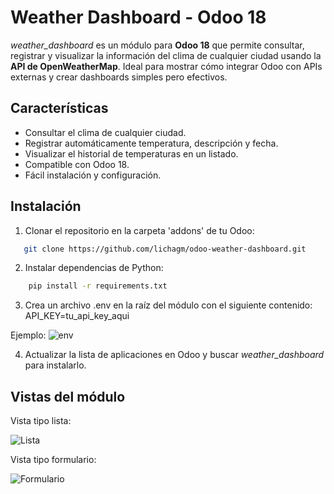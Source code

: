 # Weather Dashboard - Odoo 18

*weather_dashboard* es un módulo para **Odoo 18** que permite consultar, registrar y visualizar la información del clima de cualquier ciudad usando la **API de OpenWeatherMap**. Ideal para mostrar cómo integrar Odoo con APIs externas y crear dashboards simples pero efectivos.

## Características
- Consultar el clima de cualquier ciudad.
- Registrar automáticamente temperatura, descripción y fecha.
- Visualizar el historial de temperaturas en un listado.
- Compatible con Odoo 18.
- Fácil instalación y configuración.

## Instalación
1. Clonar el repositorio en la carpeta 'addons' de tu Odoo:
```bash
   git clone https://github.com/lichagm/odoo-weather-dashboard.git
```
2. Instalar dependencias de Python:
```bash
    pip install -r requirements.txt
```
3. Crea un archivo .env en la raíz del módulo con el siguiente contenido:
API_KEY=tu_api_key_aqui

Ejemplo:
![env](screenshots/env.png)

4. Actualizar la lista de aplicaciones en Odoo y buscar *weather_dashboard* para instalarlo.

## Vistas del módulo

Vista tipo lista:

![Lista](screenshots/list.png)

Vista tipo formulario:

![Formulario](screenshots/form.png)

